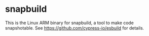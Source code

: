 # snapbuild

This is the Linux ARM binary for snapbuild, a tool to make code snapshotable. See https://github.com/cypress-io/esbuild for details.
